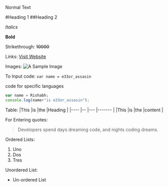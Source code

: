 Normal Text

#Heading 1
##Heading 2

_Italics_

**Bold**

Strikethrough: 
~~10000~~

Links:
[Visit Website](https://github.com/RishabhKodes "Rishabh's GitHub")

Images:
![A Sample Image](https://tinyurl.com/taovs2z)

To Input code:
`var name = e33or_assasin`

code for specific languages

```javascript
var name = Rishabh;
console.log(name+"is e33or_assasin");
```

Table:
|This |is |the |Heading |
|---- |-- |--- |------- |
|This |is |the |content |

For Entering quotes:
>Developers spend days dreaming code, and nights coding dreams.

Ordered Lists:
1. Uno
2. Dos
3. Tres

Unordered List:
- Un-ordered List






